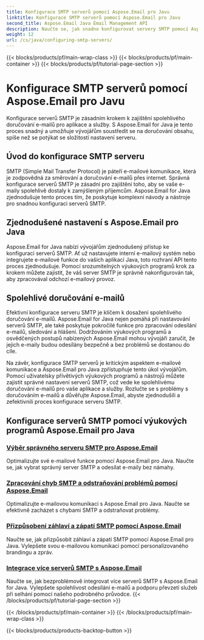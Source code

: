 ```yaml
---
title: Konfigurace SMTP serverů pomocí Aspose.Email pro Javu
linktitle: Konfigurace SMTP serverů pomocí Aspose.Email pro Javu
second_title: Aspose.Email Java Email Management API
description: Naučte se, jak snadno konfigurovat servery SMTP pomocí Aspose.Email for Java. Výukové programy krok za krokem pro bezproblémové doručování e-mailů.
weight: 12
url: /cs/java/configuring-smtp-servers/
---
```


{{< blocks/products/pf/main-wrap-class >}}
{{< blocks/products/pf/main-container >}}
{{< blocks/products/pf/tutorial-page-section >}}

# Konfigurace SMTP serverů pomocí Aspose.Email pro Javu



Konfigurace serverů SMTP je zásadním krokem k zajištění spolehlivého doručování e-mailů pro aplikace a služby. S Aspose.Email for Java je tento proces snadný a umožňuje vývojářům soustředit se na doručování obsahu, spíše než se potýkat se složitostí nastavení serveru.

## Úvod do konfigurace SMTP serveru

SMTP (Simple Mail Transfer Protocol) je páteří e-mailové komunikace, která je zodpovědná za směrování a doručování e-mailů přes internet. Správná konfigurace serverů SMTP je zásadní pro zajištění toho, aby se vaše e-maily spolehlivě dostaly k zamýšleným příjemcům. Aspose.Email for Java zjednodušuje tento proces tím, že poskytuje komplexní návody a nástroje pro snadnou konfiguraci serverů SMTP.

## Zjednodušené nastavení s Aspose.Email pro Java

Aspose.Email for Java nabízí vývojářům zjednodušený přístup ke konfiguraci serverů SMTP. Ať už nastavujete interní e-mailový systém nebo integrujete e-mailové funkce do vašich aplikací Java, toto rozhraní API tento proces zjednodušuje. Pomocí srozumitelných výukových programů krok za krokem můžete zajistit, že váš server SMTP je správně nakonfigurován tak, aby zpracovával odchozí e-mailový provoz.

## Spolehlivé doručování e-mailů

Efektivní konfigurace serveru SMTP je klíčem k dosažení spolehlivého doručování e-mailů. Aspose.Email for Java nejen pomáhá při nastavování serverů SMTP, ale také poskytuje pokročilé funkce pro zpracování odesílání e-mailů, sledování a hlášení. Dodržováním výukových programů a osvědčených postupů nabízených Aspose.Email mohou vývojáři zaručit, že jejich e-maily budou odesílány bezpečně a bez problémů se dostanou do cíle.

Na závěr, konfigurace SMTP serverů je kritickým aspektem e-mailové komunikace a Aspose.Email pro Java zpřístupňuje tento úkol vývojářům. Pomocí uživatelsky přívětivých výukových programů a nástrojů můžete zajistit správné nastavení serverů SMTP, což vede ke spolehlivému doručování e-mailů pro vaše aplikace a služby. Rozlučte se s problémy s doručováním e-mailů a důvěřujte Aspose.Email, abyste zjednodušili a zefektivnili proces konfigurace serveru SMTP.

## Konfigurace serverů SMTP pomocí výukových programů Aspose.Email pro Java
### [Výběr správného serveru SMTP pro Aspose.Email](./choosing-the-right-smtp-server/)
Optimalizujte své e-mailové funkce pomocí Aspose.Email pro Java. Naučte se, jak vybrat správný server SMTP a odesílat e-maily bez námahy.
### [Zpracování chyb SMTP a odstraňování problémů pomocí Aspose.Email](./handling-smtp-errors-and-troubleshooting/)
Optimalizujte e-mailovou komunikaci s Aspose.Email pro Java. Naučte se efektivně zacházet s chybami SMTP a odstraňovat problémy.
### [Přizpůsobení záhlaví a zápatí SMTP pomocí Aspose.Email](./customizing-smtp-headers-and-footers/)
Naučte se, jak přizpůsobit záhlaví a zápatí SMTP pomocí Aspose.Email pro Java. Vylepšete svou e-mailovou komunikaci pomocí personalizovaného brandingu a zpráv.
### [Integrace více serverů SMTP s Aspose.Email](./integrating-multiple-smtp-servers/)
Naučte se, jak bezproblémově integrovat více serverů SMTP s Aspose.Email for Java. Vylepšete spolehlivost odesílání e-mailů a podporu převzetí služeb při selhání pomocí našeho podrobného průvodce.
{{< /blocks/products/pf/tutorial-page-section >}}

{{< /blocks/products/pf/main-container >}}
{{< /blocks/products/pf/main-wrap-class >}}

{{< blocks/products/products-backtop-button >}}
